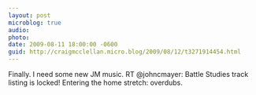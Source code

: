 ```yaml
---
layout: post
microblog: true
audio: 
photo: 
date: 2009-08-11 18:00:00 -0600
guid: http://craigmcclellan.micro.blog/2009/08/12/t3271914454.html
---
```

Finally.  I need some new JM music. RT @johncmayer: Battle Studies track listing is locked! Entering the home stretch: overdubs.
